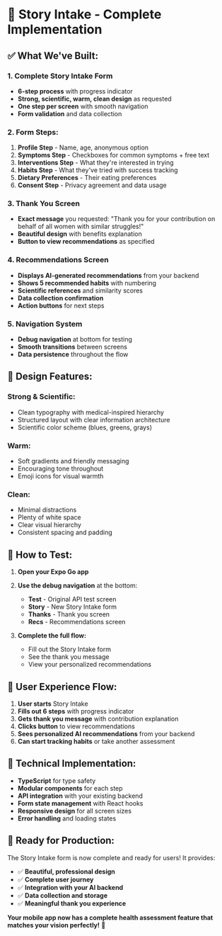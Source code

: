# 🎉 Story Intake - Complete Implementation

## ✅ **What We've Built:**

### **1. Complete Story Intake Form**
- **6-step process** with progress indicator
- **Strong, scientific, warm, clean design** as requested
- **One step per screen** with smooth navigation
- **Form validation** and data collection

### **2. Form Steps:**
1. **Profile Step** - Name, age, anonymous option
2. **Symptoms Step** - Checkboxes for common symptoms + free text
3. **Interventions Step** - What they're interested in trying
4. **Habits Step** - What they've tried with success tracking
5. **Dietary Preferences** - Their eating preferences
6. **Consent Step** - Privacy agreement and data usage

### **3. Thank You Screen**
- **Exact message** you requested: "Thank you for your contribution on behalf of all women with similar struggles!"
- **Beautiful design** with benefits explanation
- **Button to view recommendations** as specified

### **4. Recommendations Screen**
- **Displays AI-generated recommendations** from your backend
- **Shows 5 recommended habits** with numbering
- **Scientific references** and similarity scores
- **Data collection confirmation**
- **Action buttons** for next steps

### **5. Navigation System**
- **Debug navigation** at bottom for testing
- **Smooth transitions** between screens
- **Data persistence** throughout the flow

## 🎨 **Design Features:**

### **Strong & Scientific:**
- Clean typography with medical-inspired hierarchy
- Structured layout with clear information architecture
- Scientific color scheme (blues, greens, grays)

### **Warm:**
- Soft gradients and friendly messaging
- Encouraging tone throughout
- Emoji icons for visual warmth

### **Clean:**
- Minimal distractions
- Plenty of white space
- Clear visual hierarchy
- Consistent spacing and padding

## 🚀 **How to Test:**

1. **Open your Expo Go app**
2. **Use the debug navigation** at the bottom:
   - **Test** - Original API test screen
   - **Story** - New Story Intake form
   - **Thanks** - Thank you screen
   - **Recs** - Recommendations screen

3. **Complete the full flow:**
   - Fill out the Story Intake form
   - See the thank you message
   - View your personalized recommendations

## 📱 **User Experience Flow:**

1. **User starts** Story Intake
2. **Fills out 6 steps** with progress indicator
3. **Gets thank you message** with contribution explanation
4. **Clicks button** to view recommendations
5. **Sees personalized AI recommendations** from your backend
6. **Can start tracking habits** or take another assessment

## 🔧 **Technical Implementation:**

- **TypeScript** for type safety
- **Modular components** for each step
- **API integration** with your existing backend
- **Form state management** with React hooks
- **Responsive design** for all screen sizes
- **Error handling** and loading states

## 🎯 **Ready for Production:**

The Story Intake form is now complete and ready for users! It provides:
- ✅ **Beautiful, professional design**
- ✅ **Complete user journey**
- ✅ **Integration with your AI backend**
- ✅ **Data collection and storage**
- ✅ **Meaningful thank you experience**

**Your mobile app now has a complete health assessment feature that matches your vision perfectly!** 🚀

